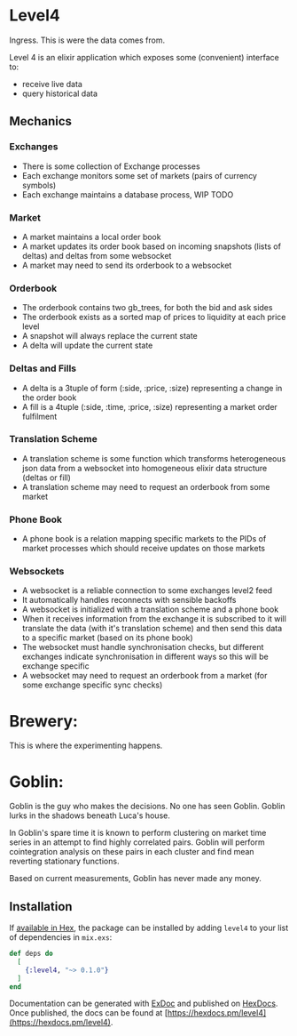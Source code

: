 # Level4

Ingress. This is were the data comes from.

Level 4 is an elixir application which exposes some (convenient) interface to:

- receive live data
- query historical data

## Mechanics

### Exchanges
- There is some collection of Exchange processes
- Each exchange monitors some set of markets (pairs of currency symbols)
- Each exchange maintains a database process, WIP TODO

### Market
- A market maintains a local order book
- A market updates its order book based on incoming snapshots (lists of deltas) and deltas from some websocket
- A market may need to send its orderbook to a websocket

### Orderbook
- The orderbook contains two gb\_trees, for both the bid and ask sides
- The orderbook exists as a sorted map of prices to liquidity at each price level
- A snapshot will always replace the current state
- A delta will update the current state

### Deltas and Fills
- A delta is a 3tuple of form (:side, :price, :size) representing a change in the order book
- A fill is a 4tuple (:side, :time, :price, :size) representing a market order fulfilment

### Translation Scheme
- A translation scheme is some function which transforms heterogeneous json data from a websocket into 
homogeneous elixir data structure (deltas or fill)
- A translation scheme may need to request an orderbook from some market

### Phone Book
- A phone book is a relation mapping specific markets to the PIDs of market processes which should receive
updates on those markets

### Websockets
- A websocket is a reliable connection to some exchanges level2 feed
- It automatically handles reconnects with sensible backoffs
- A websocket is initialized with a translation scheme and a phone book
- When it receives information from the exchange it is subscribed to it will translate the data (with it's 
translation scheme) and then send this data to a specific market (based on its phone book)
- The websocket must handle synchronisation checks, but different exchanges indicate synchronisation in
different ways so this will be exchange specific
- A websocket may need to request an orderbook from a market (for some exchange specific sync checks)

# Brewery:

This is where the experimenting happens.

# Goblin:

Goblin is the guy who makes the decisions. No one has seen Goblin. Goblin lurks in the shadows beneath Luca's
house.

In Goblin's spare time it is known to perform clustering on market time series in an attempt to find highly 
correlated pairs. Goblin will perform cointegration analysis on these pairs in each cluster and find
mean reverting stationary functions.

Based on current measurements, Goblin has never made any money.

## Installation

If [available in Hex](https://hex.pm/docs/publish), the package can be installed
by adding `level4` to your list of dependencies in `mix.exs`:

```elixir
def deps do
  [
    {:level4, "~> 0.1.0"}
  ]
end
```

Documentation can be generated with [ExDoc](https://github.com/elixir-lang/ex_doc)
and published on [HexDocs](https://hexdocs.pm). Once published, the docs can
be found at [https://hexdocs.pm/level4](https://hexdocs.pm/level4).

